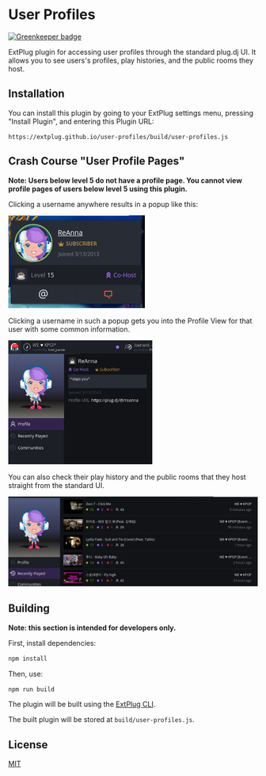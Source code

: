 User Profiles
=============

[![Greenkeeper badge](https://badges.greenkeeper.io/extplug/user-profiles.svg)](https://greenkeeper.io/)

ExtPlug plugin for accessing user profiles through the standard plug.dj UI. It
allows you to see users's profiles, play histories, and the public rooms they
host.

## Installation

You can install this plugin by going to your ExtPlug settings menu, pressing "Install Plugin",
and entering this Plugin URL:

```
https://extplug.github.io/user-profiles/build/user-profiles.js
```

## Crash Course "User Profile Pages"

**Note: Users below level 5 do not have a profile page. You cannot view profile
pages of users below level 5 using this plugin.**

Clicking a username anywhere results in a popup like this:

![Profile Link](./img/profile-link.png)

Clicking a username in such a popup gets you into the Profile View for that
user with some common information.

[![Profile Meta](./img/small-profile.png)](./img/profile.png)

You can also check their play history and the public rooms that they host
straight from the standard UI.

[![Profile History](./img/small-history.png)](./img/history.png)

## Building

**Note: this section is intended for developers only.**

First, install dependencies:

```bash
npm install
```

Then, use:

```bash
npm run build
```

The plugin will be built using the [ExtPlug CLI](https://github.com/extplug/extplug-cli).

The built plugin will be stored at `build/user-profiles.js`.

## License

[MIT](./LICENSE)
